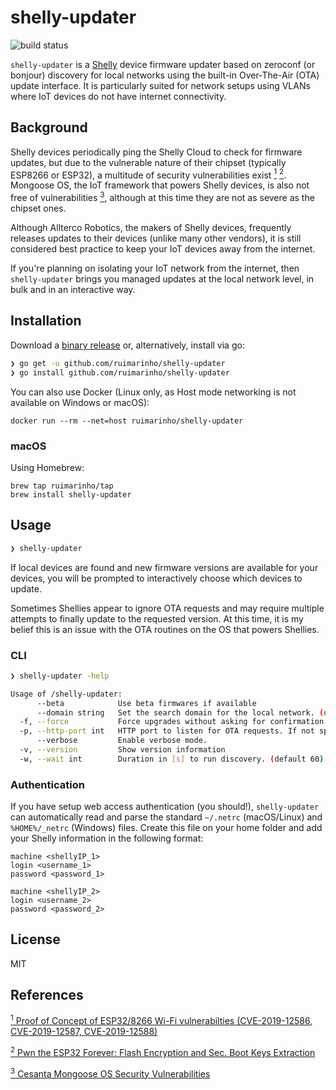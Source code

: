 # shelly-updater

![build status](https://github.com/ruimarinho/shelly-updater/workflows/Tests/badge.svg?branch=master)

`shelly-updater` is a [Shelly](https://shelly.cloud) device firmware updater based on zeroconf (or bonjour) discovery for local networks using the built-in Over-The-Air (OTA) update interface. It is particularly suited for network setups using VLANs where IoT devices do not have internet connectivity.

## Background

Shelly devices periodically ping the Shelly Cloud to check for firmware updates, but due to the vulnerable nature of their chipset (typically ESP8266 or ESP32), a multitude of security vulnerabilities exist [<sup>1</sup>](#reference-1) [<sup>2</sup>](#reference-2). Mongoose OS, the IoT framework that powers Shelly devices, is also not free of vulnerabilities [<sup>3</sup>](#reference-3), although at this time they are not as severe as the chipset ones.

Although Allterco Robotics, the makers of Shelly devices, frequently releases updates to their devices (unlike many other vendors), it is still considered best practice to keep your IoT devices away from the internet.

If you're planning on isolating your IoT network from the internet, then `shelly-updater` brings you managed updates at the local network level, in bulk and in an interactive way.

## Installation

Download a [binary release](https://github.com/ruimarinho/shelly-updater/releases) or, alternatively, install via go:

```sh
❯ go get -u github.com/ruimarinho/shelly-updater
❯ go install github.com/ruimarinho/shelly-updater
```

You can also use Docker (Linux only, as Host mode networking is not available on Windows or macOS):

```
docker run --rm --net=host ruimarinho/shelly-updater
```

### macOS

Using Homebrew:

```
brew tap ruimarinho/tap
brew install shelly-updater
```

## Usage

```sh
❯ shelly-updater
```

If local devices are found and new firmware versions are available for your devices, you will be prompted to interactively choose which devices to update.

Sometimes Shellies appear to ignore OTA requests and may require multiple attempts to finally update to the requested version. At this time, it is my belief this is an issue with the OTA routines on the OS that powers Shellies.

### CLI

```sh
❯ shelly-updater -help

Usage of /shelly-updater:
      --beta            Use beta firmwares if available
      --domain string   Set the search domain for the local network. (default "local")
  -f, --force           Force upgrades without asking for confirmation
  -p, --http-port int   HTTP port to listen for OTA requests. If not specified, a random port is chosen.
      --verbose         Enable verbose mode.
  -v, --version         Show version information
  -w, --wait int        Duration in [s] to run discovery. (default 60)
```

### Authentication

If you have setup web access authentication (you should!), `shelly-updater` can automatically read and parse the standard `~/.netrc` (macOS/Linux) and `%HOME%/_netrc` (Windows) files. Create this file on your home folder and add your Shelly information in the following format:

```
machine <shellyIP_1>
login <username_1>
password <password_1>

machine <shellyIP_2>
login <username_2>
password <password_2>
```

## License

MIT

## References

<a class="anchor" id="reference-1" href="https://github.com/Matheus-Garbelini/esp32_esp8266_attacks"><sup>1</sup> Proof of Concept of ESP32/8266 Wi-Fi vulnerabilties (CVE-2019-12586, CVE-2019-12587, CVE-2019-12588)</a>

<a class="anchor" id="reference-2" href="https://limitedresults.com/2019/11/pwn-the-esp32-forever-flash-encryption-and-sec-boot-keys-extraction/"><sup>2</sup> Pwn the ESP32 Forever: Flash Encryption and Sec. Boot Keys Extraction</a>

<a class="anchor" id="reference-32" href="https://www.cvedetails.com/vulnerability-list/vendor_id-16334/product_id-37010/Cesanta-Mongoose-Os.html"><sup>3</sup> Cesanta Mongoose OS Security Vulnerabilities</a>
